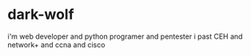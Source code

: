 # dark-wolf
i'm web developer and python programer and pentester
i past CEH and network+ and ccna and cisco
